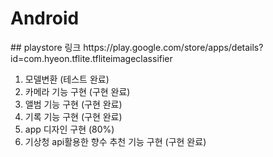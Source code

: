 # Android

<p>
## playstore 링크
https://play.google.com/store/apps/details?id=com.hyeon.tflite.tfliteimageclassifier
</p>


1. 모델변환 (테스트 완료)
2. 카메라 기능 구현 (구현 완료)
3. 앨범 기능 구현 (구현 완료)
4. 기록 기능 구현 (구현 완료)
5. app 디자인 구현 (80%)
6. 기상청 api활용한 향수 추천 기능 구현 (구현 완료)
